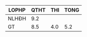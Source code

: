 |LOPHP   |QTHT|THI |TONG|
|--------|----|----|----|
|NLHĐH   |9.2 |    |    |
|GT      |8.5 |4.0 |5.2 |
